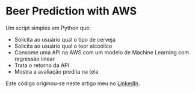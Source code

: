 # Beer Prediction with AWS

Um script simples em Python que:
 - Solicita ao usuário qual o tipo de cerveja
 - Solicita ao usuário qual o teor alcoólico
 - Consome uma API na AWS com um modelo de Machine Learning com regressão linear
 - Trata o retorno da API
 - Mostra a avaliação predita na tela
 
Este código originou-se neste artigo meu no [LinkedIn](https://www.linkedin.com/pulse/predi%C3%A7%C3%A3o-de-cerveja-criando-um-modelo-machine-na-aws-fellipe).
